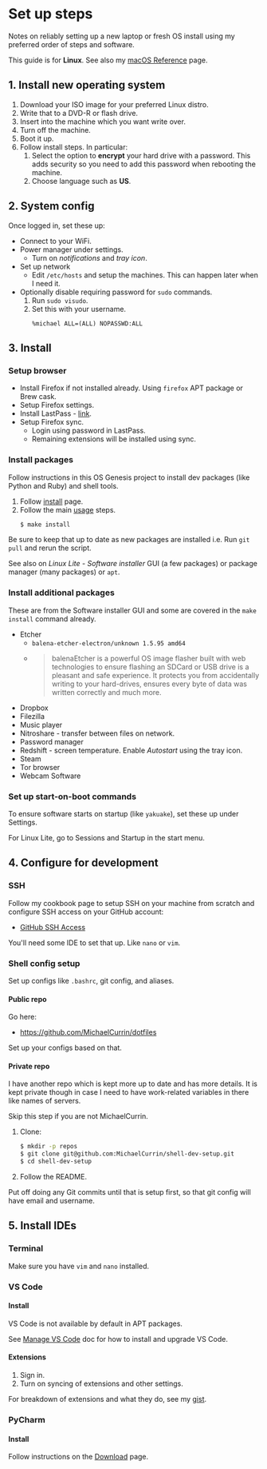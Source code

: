 # Set up steps

Notes on reliably setting up a new laptop or fresh OS install using my preferred order of steps and software.

This guide is for **Linux**. See also my [macOS Reference](mac-os.md) page.


## 1. Install new operating system

1. Download your ISO image for your preferred Linux distro.
1. Write that to a DVD-R or flash drive.
1. Insert into the machine which you want write over.
1. Turn off the machine.
1. Boot it up.
1. Follow install steps. In particular:
    1. Select the option to **encrypt** your hard drive with a password. This adds security so you need to add this password when rebooting the machine.
    1. Choose language such as **US**.


## 2. System config

Once logged in, set these up:

- Connect to your WiFi.
- Power manager under settings.
    - Turn on _notifications_ and _tray icon_.
- Set up network
    - Edit `/etc/hosts` and setup the machines. This can happen later when I need it.
- Optionally disable requiring password for `sudo` commands.
    1. Run `sudo visudo`.
    1. Set this with your username.
        ```
        %michael ALL=(ALL) NOPASSWD:ALL
        ```

## 3. Install

### Setup browser

- Install Firefox if not installed already. Using `firefox` APT package or Brew cask.
- Setup Firefox settings.
- Install LastPass - [link](https://addons.mozilla.org/en-US/firefox/addon/lastpass-password-manager/).
- Setup Firefox sync.
    - Login using password in LastPass.
    - Remaining extensions will be installed using sync.

### Install packages

Follow instructions in this OS Genesis project to install dev packages (like Python and Ruby) and shell tools.

1. Follow [install](../installation.md) page.
2. Follow the main [usage](../usage.md) steps.
    ```sh
    $ make install
    ```

Be sure to keep that up to date as new packages are installed i.e. Run `git pull` and rerun the script.

See also on _Linux Lite - Software installer_ GUI (a few packages) or package manager (many packages) or `apt`.

### Install additional packages

These are from the Software installer GUI and some are covered in the `make install` command already.

- Etcher
    - `balena-etcher-electron/unknown 1.5.95 amd64`
    - > balenaEtcher is a powerful OS image flasher built with web technologies to ensure flashing an SDCard or USB drive is a pleasant and safe experience. It protects you from accidentally writing to your hard-drives, ensures every byte of data was written correctly and much more.
- Dropbox
- Filezilla
- Music player
- Nitroshare - transfer between files on network.
- Password manager
- Redshift - screen temperature. Enable _Autostart_ using the tray icon.
- Steam
- Tor browser
- Webcam Software

### Set up start-on-boot commands

To ensure software starts on startup (like `yakuake`), set these up under Settings.

For Linux Lite, go to Sessions and Startup in the start menu.


## 4. Configure for development

### SSH

Follow my cookbook page to setup SSH on your machine from scratch and configure SSH access on your GitHub account:

- [GitHub SSH Access](https://github.com/MichaelCurrin/code-cookbook/blob/master/recipes/shell/ssh/github-ssh-access.md)

You'll need some IDE to set that up. Like `nano` or `vim`.

### Shell config setup

Set up configs like `.bashrc`, git config, and aliases.

#### Public repo

Go here:

- https://github.com/MichaelCurrin/dotfiles

Set up your configs based on that.

#### Private repo

I have another repo which is kept more up to date and has more details. It is kept private though in case I need to have work-related variables in there like names of servers.

Skip this step if you are not MichaelCurrin.

1. Clone:
    ```sh
    $ mkdir -p repos
    $ git clone git@github.com:MichaelCurrin/shell-dev-setup.git
    $ cd shell-dev-setup
    ```
1. Follow the README.

Put off doing any Git commits until that is setup first, so that git config will have email and username.


## 5. Install IDEs

### Terminal

Make sure you have `vim` and `nano` installed.

### VS Code

#### Install

VS Code is not available by default in APT packages.

See [Manage VS Code](manage-vs-code.md) doc for how to install and upgrade VS Code.

#### Extensions

1. Sign in.
1. Turn on syncing of extensions and other settings.

For breakdown of extensions and what they do, see my [gist](https://gist.github.com/MichaelCurrin/e1f0b488d4ed8e6c24646e37c75fe2ea).

### PyCharm

#### Install

Follow instructions on the [Download](https://www.jetbrains.com/pycharm/download/) page.
